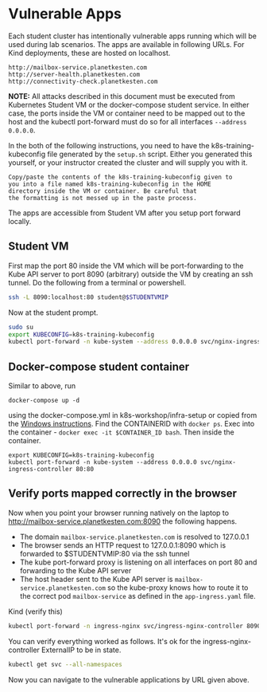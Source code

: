 # Vulnerable Apps

Each student cluster has intentionally vulnerable apps running which will be used during lab scenarios. The apps are available in following URLs. For Kind deployments, these are hosted on localhost.

```
http://mailbox-service.planetkesten.com
http://server-health.planetkesten.com
http://connectivity-check.planetkesten.com
```

**NOTE:** All attacks described in this document must be executed from Kubernetes Student VM or the docker-compose
student service. In either case, the ports inside the VM or container need to be mapped out to the host
and the kubectl port-forward must do so for all interfaces `--address 0.0.0.0`.

In the both of the following instructions, you need to have the k8s-training-kubeconfig file generated by the
`setup.sh` script. Either you generated this yourself, or your instructor created the cluster and will supply
you with it. 

```
Copy/paste the contents of the k8s-training-kubeconfig given to 
you into a file named k8s-training-kubeconfig in the HOME 
directory inside the VM or container. Be careful that 
the formatting is not messed up in the paste process.
```

The apps are accessible from Student VM after you setup port forward locally. 

## Student VM

First map the port 80 inside the VM which will be port-forwarding to the Kube API server to port 8090 (arbitrary)
outside the VM by creating an ssh tunnel. Do the following from a terminal or powershell.
```bash
ssh -L 8090:localhost:80 student@$STUDENTVMIP
```

Now at the student prompt.

```bash
sudo su
export KUBECONFIG=k8s-training-kubeconfig
kubectl port-forward -n kube-system --address 0.0.0.0 svc/nginx-ingress-controller 80:80
```

## Docker-compose student container
Similar to above, run 
```
docker-compose up -d
```
using the docker-compose.yml in k8s-workshop/infra-setup or copied
from the [Windows instructions](windows-instructions.md). Find the CONTAINERID with `docker ps`.
Exec into the container - `docker exec -it $CONTAINER_ID bash`. Then inside the container.
```
export KUBECONFIG=k8s-training-kubeconfig
kubectl port-forward -n kube-system --address 0.0.0.0 svc/nginx-ingress-controller 80:80
```

## Verify ports mapped correctly in the browser

Now when you point your browser running natively on the laptop to http://mailbox-service.planetkesten.com:8090 the following happens.
* The domain `mailbox-service.planetkesten.com` is resolved to 127.0.0.1
* The browser sends an HTTP request to 127.0.0.1:8090 which is forwarded to $STUDENTVMIP:80 via the ssh tunnel
* The kube port-forward proxy is listening on all interfaces on port 80 and forwarding to the Kube API server
* The host header sent to the Kube API server is `mailbox-service.planetkesten.com` so the kube-proxy knows
how to route it to the correct pod `mailbox-service` as defined in the `app-ingress.yaml` file.


Kind (verify this)
```bash
kubectl port-forward -n ingress-nginx svc/ingress-nginx-controller 8090:80
```

You can verify everything worked as follows. It's ok for the ingress-nginx-controller ExternalIP to 
be in <pending> state.
```bash
kubectl get svc --all-namespaces
```

Now you can navigate to the vulnerable applications by URL given above.